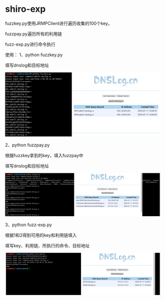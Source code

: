 # shiro-exp

fuzzkey.py使用JRMPClient进行遍历收集的100个key。

fuzzpay.py遍历所有的利用链

fuzz-exp.py进行命令执行

使用：
1、python fuzzkey.py

填写dnslog和目标地址

![](images/fuzzkey.png)

2、python fuzzpay.py

根据fuzzkey拿到的key，填入fuzzpay中

填写dnslog和目标地址

![](images/fuzzpay.png)

3、python fuzz-exp.py

根据1和2得到可用的key和利用链填入

填写key、利用链、所执行的命令、目标地址

![](images/fuzz-exp.png)
  
